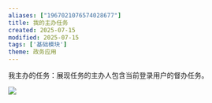 ```yaml
---
aliases: ["1967021076574028677"]
title: 我的主办任务
created: 2025-07-15
modified: 2025-07-15
tags: ['基础模块']
theme: 政务应用
---
```


我主办的任务：展现任务的主办人包含当前登录用户的督办任务。

![](https://myhelpdoc.oss-cn-heyuan.aliyuncs.com/mdimages/5e7a2575569d3f76ed4547ba042f9cfe.jpg)